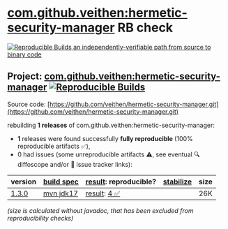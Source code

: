 [com.github.veithen:hermetic-security-manager](https://central.sonatype.com/artifact/com.github.veithen/hermetic-security-manager/versions) RB check
=======

[![Reproducible Builds](https://reproducible-builds.org/images/logos/rb.svg) an independently-verifiable path from source to binary code](https://reproducible-builds.org/)

## Project: [com.github.veithen:hermetic-security-manager](https://central.sonatype.com/artifact/com.github.veithen/hermetic-security-manager/versions) [![Reproducible Builds](https://img.shields.io/endpoint?url=https://raw.githubusercontent.com/jvm-repo-rebuild/reproducible-central/master/content/com/github/veithen/hermetic-security-manager/badge.json)](https://github.com/jvm-repo-rebuild/reproducible-central/blob/master/content/com/github/veithen/hermetic-security-manager/README.md)

Source code: [https://github.com/veithen/hermetic-security-manager.git](https://github.com/veithen/hermetic-security-manager.git)

rebuilding **1 releases** of com.github.veithen:hermetic-security-manager:
- **1** releases were found successfully **fully reproducible** (100% reproducible artifacts :white_check_mark:),
- 0 had issues (some unreproducible artifacts :warning:, see eventual :mag: diffoscope and/or :memo: issue tracker links):

| version | [build spec](/BUILDSPEC.md) | [result](https://reproducible-builds.org/docs/jvm/): reproducible? | [stabilize](https://github.com/google/oss-rebuild/blob/main/cmd/stabilize/README.md) | size |
| -- | --------- | ------ | ------ | -- |
| [1.3.0](https://central.sonatype.com/artifact/com.github.veithen/hermetic-security-manager/1.3.0/pom) | [mvn jdk17](hermetic-security-manager-1.3.0.buildspec) | [result](hermetic-security-manager-1.3.0.buildinfo): [4 :white_check_mark: ](hermetic-security-manager-1.3.0.buildcompare) | | 26K |

<i>(size is calculated without javadoc, that has been excluded from reproducibility checks)</i>
